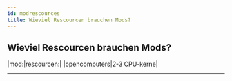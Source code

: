 ```yaml
---
id: modrescources
title: Wieviel Rescourcen brauchen Mods?
---
```

## Wieviel Rescourcen brauchen Mods? 



|mod:|rescourcen:|
|opencomputers|2-3 CPU-kerne|


---
